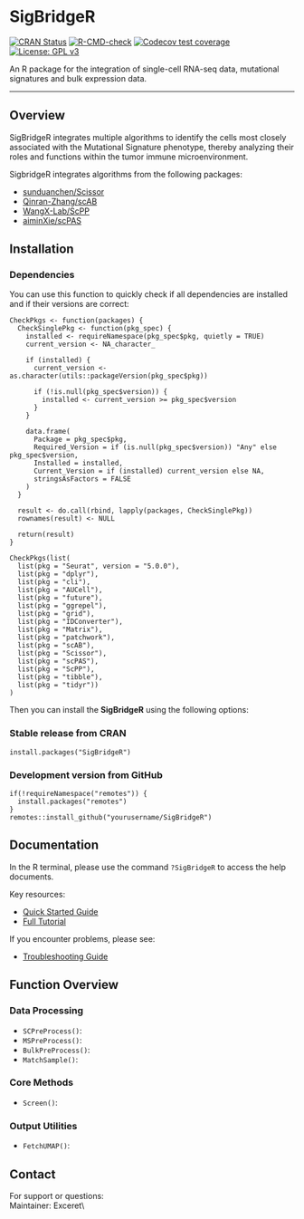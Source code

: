 # **SigBridgeR**

[![CRAN Status](https://www.r-pkg.org/badges/version/SigBridgeR)](https://cran.r-project.org/package=SigBridgeR) [![R-CMD-check](https://github.com/yourusername/SigBridgeR/actions/workflows/R-CMD-check.yaml/badge.svg)](https://github.com/yourusername/SigBridgeR/actions) [![Codecov test coverage](https://codecov.io/gh/yourusername/SigBridgeR/branch/main/graph/badge.svg)](https://app.codecov.io/gh/yourusername/SigBridgeR) [![License: GPL v3](https://img.shields.io/badge/License-GPLv3-blue.svg)](https://www.gnu.org/licenses/gpl-3.0)

An R package for the integration of single-cell RNA-seq data, mutational signatures and bulk expression data.

------------------------------------------------------------------------

## Overview

SigBridgeR integrates multiple algorithms to identify the cells most closely associated with the Mutational Signature phenotype, thereby analyzing their roles and functions within the tumor immune microenvironment.

SigbridgeR integrates algorithms from the following packages:

-   [sunduanchen/Scissor](https://github.com/sunduanchen/Scissor)
-   [Qinran-Zhang/scAB](https://github.com/Qinran-Zhang/scAB/)
-   [WangX-Lab/ScPP](https://github.com/WangX-Lab/ScPP)
-   [aiminXie/scPAS](https://github.com/aiminXie/scPAS)

## Installation

### Dependencies

You can use this function to quickly check if all dependencies are installed and if their versions are correct:

```{r check_dependencies}
CheckPkgs <- function(packages) {
  CheckSinglePkg <- function(pkg_spec) {
    installed <- requireNamespace(pkg_spec$pkg, quietly = TRUE)
    current_version <- NA_character_
    
    if (installed) {
      current_version <- as.character(utils::packageVersion(pkg_spec$pkg))
      
      if (!is.null(pkg_spec$version)) {
        installed <- current_version >= pkg_spec$version
      }
    }
    
    data.frame(
      Package = pkg_spec$pkg,
      Required_Version = if (is.null(pkg_spec$version)) "Any" else pkg_spec$version,
      Installed = installed,
      Current_Version = if (installed) current_version else NA,
      stringsAsFactors = FALSE
    )
  }
  
  result <- do.call(rbind, lapply(packages, CheckSinglePkg))
  rownames(result) <- NULL  
    
  return(result)
}

CheckPkgs(list(
  list(pkg = "Seurat", version = "5.0.0"),
  list(pkg = "dplyr"),
  list(pkg = "cli"),
  list(pkg = "AUCell"),
  list(pkg = "future"),
  list(pkg = "ggrepel"),
  list(pkg = "grid"),
  list(pkg = "IDConverter"),
  list(pkg = "Matrix"),
  list(pkg = "patchwork"),
  list(pkg = "scAB"),
  list(pkg = "Scissor"),
  list(pkg = "scPAS"),
  list(pkg = "ScPP"),
  list(pkg = "tibble"),
  list(pkg = "tidyr"))
)

```

Then you can install the **SigBridgeR** using the following options:

### Stable release from CRAN

```{r install_from_cran}
install.packages("SigBridgeR")
```

### Development version from GitHub

```{r install_from_github}
if(!requireNamespace("remotes")) {
  install.packages("remotes")
}
remotes::install_github("yourusername/SigBridgeR")
```

## Documentation

In the R terminal, please use the command `?SigBridgeR` to access the help documents.

Key resources:

-   [Quick Started Guide](vignettes/Quick_Start.md)
-   [Full Tutorial](vignettes/Full_Tutorial.md)

If you encounter problems, please see:

-   [Troubleshooting Guide](vignettes/Troubleshooting.md)

## Function Overview

### Data Processing

-   `SCPreProcess()`:
-   `MSPreProcess()`:
-   `BulkPreProcess()`:
-   `MatchSample()`:

### Core Methods

-   `Screen()`:

### Output Utilities

-   `FetchUMAP()`:

## Contact

For support or questions:\
Maintainer: Exceret\
